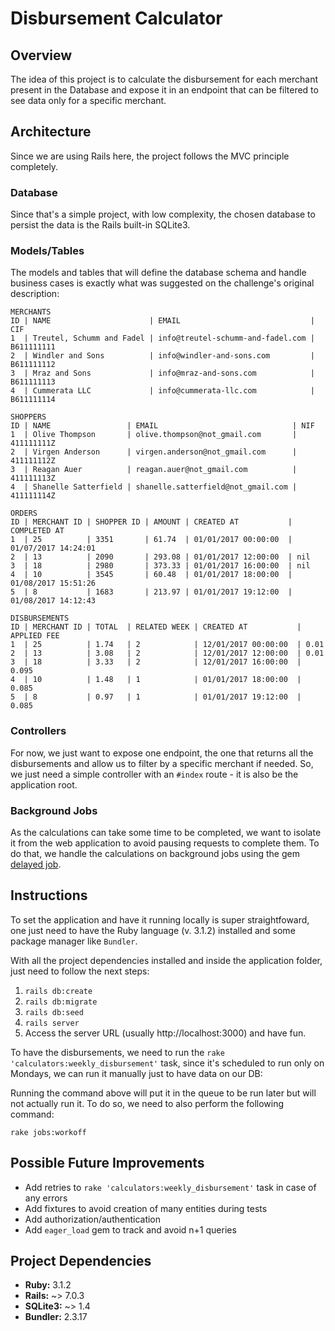 # Disbursement Calculator

## Overview

The idea of this project is to calculate the disbursement for each merchant present in the Database and expose it in an endpoint that can be filtered to see data only for a specific merchant.

## Architecture
Since we are using Rails here, the project follows the MVC principle completely.

### Database

Since that's a simple project, with low complexity, the chosen database to persist the data is the Rails built-in SQLite3.

### Models/Tables

The models and tables that will define the database schema and handle business cases is exactly what was suggested on the challenge's original description:

```
MERCHANTS
ID | NAME                      | EMAIL                             | CIF
1  | Treutel, Schumm and Fadel | info@treutel-schumm-and-fadel.com | B611111111
2  | Windler and Sons          | info@windler-and-sons.com         | B611111112
3  | Mraz and Sons             | info@mraz-and-sons.com            | B611111113
4  | Cummerata LLC             | info@cummerata-llc.com            | B611111114

SHOPPERS
ID | NAME                 | EMAIL                              | NIF
1  | Olive Thompson       | olive.thompson@not_gmail.com       | 411111111Z
2  | Virgen Anderson      | virgen.anderson@not_gmail.com      | 411111112Z
3  | Reagan Auer          | reagan.auer@not_gmail.com          | 411111113Z
4  | Shanelle Satterfield | shanelle.satterfield@not_gmail.com | 411111114Z

ORDERS
ID | MERCHANT ID | SHOPPER ID | AMOUNT | CREATED AT           | COMPLETED AT
1  | 25          | 3351       | 61.74  | 01/01/2017 00:00:00  | 01/07/2017 14:24:01
2  | 13          | 2090       | 293.08 | 01/01/2017 12:00:00  | nil
3  | 18          | 2980       | 373.33 | 01/01/2017 16:00:00  | nil
4  | 10          | 3545       | 60.48  | 01/01/2017 18:00:00  | 01/08/2017 15:51:26
5  | 8           | 1683       | 213.97 | 01/01/2017 19:12:00  | 01/08/2017 14:12:43

DISBURSEMENTS
ID | MERCHANT ID | TOTAL  | RELATED WEEK | CREATED AT           | APPLIED FEE
1  | 25          | 1.74   | 2            | 12/01/2017 00:00:00  | 0.01
2  | 13          | 3.08   | 2            | 12/01/2017 12:00:00  | 0.01
3  | 18          | 3.33   | 2            | 12/01/2017 16:00:00  | 0.095
4  | 10          | 1.48   | 1            | 01/01/2017 18:00:00  | 0.085
5  | 8           | 0.97   | 1            | 01/01/2017 19:12:00  | 0.085
```
### Controllers
For now, we just want to expose one endpoint, the one that returns all the disbursements and allow us to filter by a specific merchant if needed.
So, we just need a simple controller with an `#index` route - it is also be the application root.

### Background Jobs
As the calculations can take some time to be completed, we want to isolate it from the web application to avoid pausing requests to complete them. To do that, we handle the calculations on background jobs using the gem [delayed job](https://github.com/collectiveidea/delayed_job).

## Instructions
To set the application and have it running locally is super straightfoward, one just need to have the Ruby language (v. 3.1.2) installed and some package manager like `Bundler`.

With all the project dependencies installed and inside the application folder, just need to follow the next steps:
1. `rails db:create`
2. `rails db:migrate`
3. `rails db:seed`
4. `rails server`
5. Access the server URL (usually http://localhost:3000) and have fun.

To have the disbursements, we need to run the `rake 'calculators:weekly_disbursement'` task, since it's scheduled to run only on Mondays, we can run it manually just to have data on our DB:

Running the command above will put it in the queue to be run later but will not actually run it. To do so, we need to also perform the following command:

`rake jobs:workoff`

## Possible Future Improvements
- Add retries to `rake 'calculators:weekly_disbursement'` task in case of any errors
- Add fixtures to avoid creation of many entities during tests
- Add authorization/authentication
- Add `eager_load` gem to track and avoid n+1 queries


## Project Dependencies
- **Ruby:**       3.1.2
- **Rails:**   ~> 7.0.3
- **SQLite3:** ~> 1.4
- **Bundler:** 2.3.17
